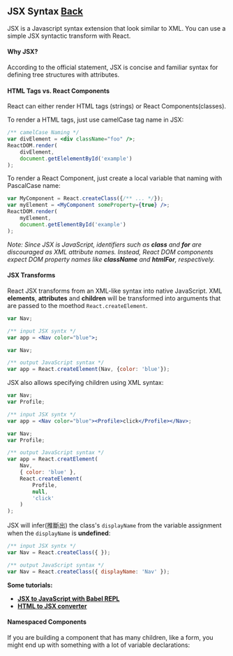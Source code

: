 ## JSX Syntax [Back](./../react.md)

JSX is a Javascript syntax extension that look similar to XML. You can use a simple JSX syntactic transform with React.

#### Why JSX?

According to the official statement, JSX is concise and familiar syntax for defining tree structures with attributes.

#### HTML Tags vs. React Components

React can either render HTML tags (strings) or React Components(classes).

To render a HTML tags, just use camelCase tag name in JSX:

```jsx
/** camelCase Naming */
var divElement = <div className="foo" />;
ReactDOM.render(
    divElement,
    document.getElelementById('example')
);
```

To render a React Component, just create a local variable that naming with PascalCase name:

```jsx
var MyComponent = React.createClass({/** ... */});
var myElement = <MyComponent someProperty={true} />;
ReactDOM.render(
    myElement,
    document.getElementById('example')
);
```

*Note: Since JSX is JavaScript, identifiers such as **class** and **for** are discouraged as XML attribute names. Instead, React DOM components expect DOM property names like **className** and **htmlFor**, respectively.*

#### JSX Transforms

React JSX transforms from an XML-like syntax into native JavaScript. XML **elements**, **attributes** and **children** will be transformed into arguments that are passed to the moethod `React.createElement`.

```jsx
var Nav;

/** input JSX syntx */
var app = <Nav color="blue">;
```

```js
var Nav;

/** output JavaScript syntax */
var app = React.createElement(Nav, {color: 'blue'});
```

JSX also allows specifying children using XML syntax:

```jsx
var Nav;
var Profile;

/** input JSX syntx */
var app = <Nav color="blue"><Profile>click</Profile></Nav>;
```

```js
var Nav;
var Profile;

/** output JavaScript syntax */
var app = React.creatElement(
    Nav,
    { color: 'blue' },
    React.createElement(
        Profile,
        null,
        'click'
    )
);
```

JSX will infer(推斷出) the class's `displayName` from the variable assignment when the `displayName` is **undefined**:

```jsx
/** input JSX syntx */
var Nav = React.createClass({ });
```

```js
/** output JavaScript syntax */
var Nav = React.createClass({ displayName: 'Nav' });
```

**Some tutorials:**

- [**JSX to JavaScript with Babel REPL**](https://babeljs.io/repl/)
- [**HTML to JSX converter**](http://magic.reactjs.net/htmltojsx.htm)

#### Namespaced Components

If you are building a component that has many children, like a form, you might end up with something with a lot of variable declarations:

